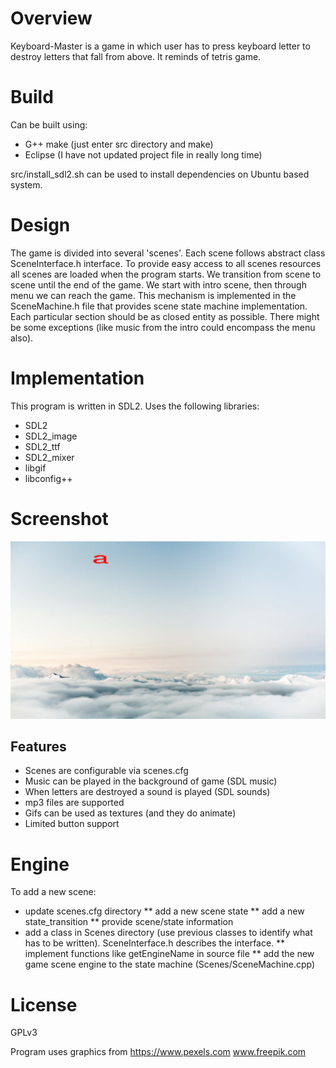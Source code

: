 # Overview
Keyboard-Master is a game in which user has to press keyboard letter to destroy letters that fall from above. It reminds of tetris game.

# Build

Can be built using:

 - G++ make (just enter src directory and make)
 - Eclipse (I have not updated project file in really long time)

src/install_sdl2.sh can be used to install dependencies on Ubuntu based system.

# Design

The game is divided into several 'scenes'. Each scene follows abstract class SceneInterface.h interface. To provide easy access to all scenes resources all scenes are loaded when the program starts.
We transition from scene to scene until the end of the game. We start with intro scene, then through menu we can reach the game. This mechanism is implemented in the SceneMachine.h file that provides scene state machine implementation.
Each particular section should be as closed entity as possible. There might be some exceptions (like music from the intro could encompass the menu also).

# Implementation

This program is written in SDL2.
Uses the following libraries:
 - SDL2
 - SDL2_image
 - SDL2_ttf
 - SDL2_mixer
 - libgif
 - libconfig++

# Screenshot

![Screenshot](https://github.com/rumca-js/Keyboard-Master/raw/master/data/wallpapers/screenshot1.png)

## Features

 - Scenes are configurable via scenes.cfg
 - Music can be played in the background of game (SDL music)
 - When letters are destroyed a sound is played (SDL sounds)
 - mp3 files are supported
 - Gifs can be used as textures (and they do animate)
 - Limited button support

# Engine

To add a new scene:
 * update scenes.cfg directory
    ** add a new scene state
    ** add a new state_transition
    ** provide scene/state information
 * add a class in Scenes directory (use previous classes to identify what has to be written). SceneInterface.h describes the interface.
    ** implement functions like getEngineName in source file
    ** add the new game scene engine to the state machine (Scenes/SceneMachine.cpp)

# License
GPLv3

Program uses graphics from 
https://www.pexels.com
www.freepik.com
